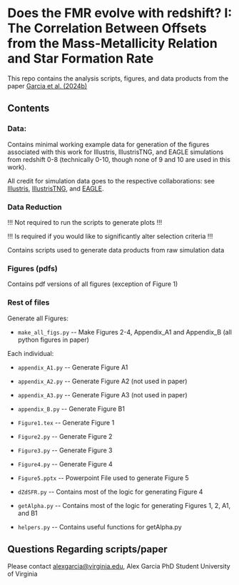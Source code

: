 # Does the FMR evolve with redshift? I: The Correlation Between Offsets from the Mass-Metallicity Relation and Star Formation Rate

This repo contains the analysis scripts, figures, and data products from the paper [Garcia et al. (2024b)](https://ui.adsabs.harvard.edu/abs/2024MNRAS.531.1398G/abstract)

## Contents

### Data:

Contains minimal working example data for generation of the figures associated with this work for Illustris, IllustrisTNG, and EAGLE simulations from redshift 0-8 (technically 0-10, though none of 9 and 10 are used in this work).

All credit for simulation data goes to the respective collaborations: see [Illustris](https://www.illustris-project.org/), [IllustrisTNG](https://www.tng-project.org/), and [EAGLE](https://icc.dur.ac.uk/Eagle/).

### Data Reduction

!!! Not required to run the scripts to generate plots !!!

!!! Is required if you would like to significantly alter selection criteria !!!

Contains scripts used to generate data products from raw simulation data 

### Figures (pdfs)

Contains pdf versions of all figures (exception of Figure 1)

### Rest of files

Generate all Figures:

- `make_all_figs.py` -- Make Figures 2-4, Appendix_A1 and Appendix_B (all python figures in paper)

Each individual:

- `appendix_A1.py` -- Generate Figure A1
- `appendix_A2.py` -- Generate Figure A2 (not used in paper)
- `appendix_A3.py` -- Generate Figure A3 (not used in paper)
- `appendix_B.py` -- Generate Figure B1
- `Figure1.tex` -- Generate Figure 1
- `Figure2.py` -- Generate Figure 2
- `Figure3.py` -- Generate Figure 3
- `Figure4.py` -- Generate Figure 4
- `Figure5.pptx` -- Powerpoint File used to generate Figure 5

- `dZdSFR.py` -- Contains most of the logic for generating Figure 4
- `getAlpha.py` -- Contains most of the logic for generating Figures 1, 2, A1, and B1
- `helpers.py` -- Contains useful functions for getAlpha.py

## Questions Regarding scripts/paper

Please contact [alexgarcia@virginia.edu](mailto:alexgarcia@virginia.edu), Alex Garcia PhD Student University of Virginia
